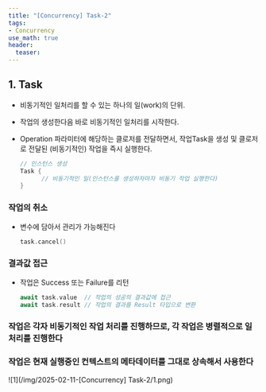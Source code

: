 ```yaml
---
title: "[Concurrency] Task-2"
tags: 
- Concurrency
use_math: true
header: 
  teaser: 
---
```


## 1. Task

- 비동기적인 일처리를 할 수 있는 하나의 일(work)의 단위.

- 작업의 생성한다음 바로 비동기적인 일처리를 시작한다.

- Operation 파라미터에 해당하는 클로저를 전달하면서, 작업Task을 생성 및 클로저로 전달된 (비동기적인) 작업을 즉시 실행한다.

  ```swift
  // 인스턴스 생성
  Task {
  		// 비동기적인 일(인스턴스를 생성하자마자 비동기 작업 실행한다)
  }
  ```

### 작업의 취소

- 변수에 담아서 관리가 가능해진다

  ```swift
  task.cancel()
  ```

### 결과값 접근

- 작업은 Success 또는 Failure를 리턴

  ```swift
  await task.value  // 작업의 성공의 결과값에 접근
  await task.result // 작업의 결과를 Result 타입으로 변환
  ```

### 작업은 각자 비동기적인 작업 처리를 진행하므로, 각 작업은 병렬적으로 일처리를 진행한다

### 작업은 현재 실행중인 컨텍스트의 메타데이터를 그대로 상속해서 사용한다

![1](/img/2025-02-11-[Concurrency] Task-2/1.png)

